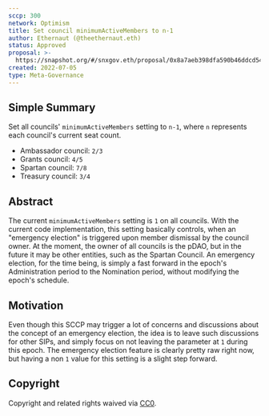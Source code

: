 ```yaml
---
sccp: 300
network: Optimism
title: Set council minimumActiveMembers to n-1
author: Ethernaut (@theethernaut.eth)
status: Approved
proposal: >-
  https://snapshot.org/#/snxgov.eth/proposal/0x8a7aeb398dfa590b46ddcd548f211ac0dd00732a7771074f74cba983a2fe51ca
created: 2022-07-05
type: Meta-Governance
---
```


## Simple Summary

<!--"If you can't explain it simply, you don't understand it well enough." Provide a simplified and layman-accessible explanation of the SCCP.-->

Set all councils' `minimumActiveMembers` setting to `n-1`, where `n` represents each council's current seat count.
* Ambassador council: `2/3`
* Grants council: `4/5`
* Spartan council: `7/8`
* Treasury council: `3/4`

## Abstract

<!--A short (~200 word) description of the variable change proposed.-->

The current `minimumActiveMembers` setting is `1` on all councils. With the current code implementation, this setting basically controls, when an "emergency election" is triggered upon member dismissal by the council owner. At the moment, the owner of all councils is the pDAO, but in the future it may be other entities, such as the Spartan Council. An emergency election, for the time being, is simply a fast forward in the epoch's Administration period to the Nomination period, without modifying the epoch's schedule.

## Motivation

<!--The motivation is critical for SCCPs that want to update variables within Synthetix. It should clearly explain why the existing variable is not incentive aligned. SCCP submissions without sufficient motivation may be rejected outright.-->

Even though this SCCP may trigger a lot of concerns and discussions about the concept of an emergency election, the idea is to leave such discussions for other SIPs, and simply focus on not leaving the parameter at `1` during this epoch. The emergency election feature is clearly pretty raw right now, but having a non `1` value for this setting is a slight step forward.

## Copyright

Copyright and related rights waived via [CC0](https://creativecommons.org/publicdomain/zero/1.0/).

